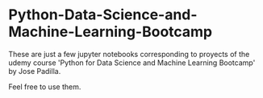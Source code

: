 # Python-Data-Science-and-Machine-Learning-Bootcamp

These are just a few jupyter notebooks corresponding to proyects 
of the udemy course 
'Python for Data Science and Machine Learning Bootcamp'
by Jose Padilla. 

Feel free to use them. 
